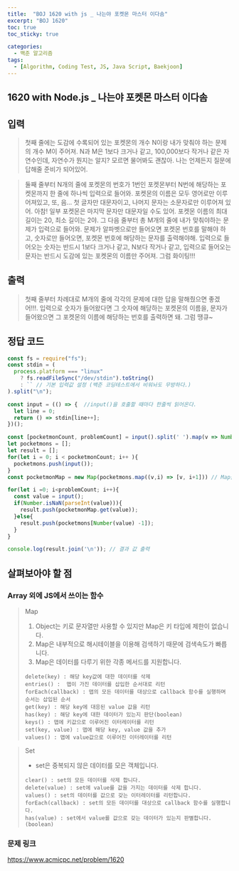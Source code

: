 ```yaml
---
title:  "BOJ 1620 with js _ 나는야 포켓몬 마스터 이다솜"
excerpt: "BOJ 1620"
toc: true
toc_sticky: true

categories:
  - 백준 알고리즘
tags:
  - [Algorithm, Coding Test, JS, Java Script, Baekjoon]
---  
```


## 1620 with Node.js _ 나는야 포켓몬 마스터 이다솜 ##

## 입력 ## 
>첫째 줄에는 도감에 수록되어 있는 포켓몬의 개수 N이랑 내가 맞춰야 하는 문제의 개수 M이 주어져. N과 M은 1보다 크거나 같고, 100,000보다 작거나 같은 자연수인데, 자연수가 뭔지는 알지? 모르면 물어봐도 괜찮아. 나는 언제든지 질문에 답해줄 준비가 되어있어.

>둘째 줄부터 N개의 줄에 포켓몬의 번호가 1번인 포켓몬부터 N번에 해당하는 포켓몬까지 한 줄에 하나씩 입력으로 들어와. 포켓몬의 이름은 모두 영어로만 이루어져있고, 또, 음... 첫 글자만 대문자이고, 나머지 문자는 소문자로만 이루어져 있어. 아참! 일부 포켓몬은 마지막 문자만 대문자일 수도 있어. 포켓몬 이름의 최대 길이는 20, 최소 길이는 2야. 그 다음 줄부터 총 M개의 줄에 내가 맞춰야하는 문제가 입력으로 들어와. 문제가 알파벳으로만 들어오면 포켓몬 번호를 말해야 하고, 숫자로만 들어오면, 포켓몬 번호에 해당하는 문자를 출력해야해. 입력으로 들어오는 숫자는 반드시 1보다 크거나 같고, N보다 작거나 같고, 입력으로 들어오는 문자는 반드시 도감에 있는 포켓몬의 이름만 주어져. 그럼 화이팅!!!
## 출력 ##
> 첫째 줄부터 차례대로 M개의 줄에 각각의 문제에 대한 답을 말해줬으면 좋겠어!!!. 입력으로 숫자가 들어왔다면 그 숫자에 해당하는 포켓몬의 이름을, 문자가 들어왔으면 그 포켓몬의 이름에 해당하는 번호를 출력하면 돼. 그럼 땡큐~

## 정답 코드 ##
```js
const fs = require("fs");
const stdin = (
  process.platform === "linux"
    ? fs.readFileSync("/dev/stdin").toString()
    : `` // 기본 입력값 설정 (백준 코딩테스트에서 비워놔도 무방하다.)
).split("\n");

const input = (() => {  //input()을 호출할 때마다 한줄씩 읽어온다.
  let line = 0;
  return () => stdin[line++];
})();

const [pocketmonCount, problemCount] = input().split(' ').map(v => Number(v));
let pocketmons = [];
let result = [];
for(let i = 0; i < pocketmonCount; i++ ){
  pocketmons.push(input());
}
const pocketmonMap = new Map(pocketmons.map((v,i) => [v, i+1])) // Map을 사용하지 않고 indexOf로 찾으면 시간 초과가 발생합니다.

for(let i =0; i<problemCount; i++){
  const value = input();
  if(Number.isNaN(parseInt(value))){
    result.push(pocketmonMap.get(value));
  }else{
    result.push(pocketmons[Number(value) -1]);
  }
}

console.log(result.join('\n')); // 결과 값 출력
```
## 살펴보아야 할 점 ##
### Array 외에 JS에서 쓰이는 함수 ### 
>Map
> 1. Object는 키로 문자열만 사용할 수 있지만 Map은 키 타입에 제한이 없습니다.
> 2. Map은 내부적으로 해시테이블을 이용해 검색하기 때문에 검색속도가 빠릅니다.
> 3. Map은 데이터를 다루기 위한 각종 메서드를 지원합니다.
> ```clear() : 모든 데이터를 삭제
> delete(key) : 해당 key값에 대한 데이터를 삭제
> entries() :  맵이 가진 데이터를 삽입한 순서대로 리턴
> forEach(callback) : 맵의 모든 데이터를 대상으로 callback 함수를 실행하며 순서는 삽입된 순서
> get(key) : 해당 key에 대응된 value 값을 리턴
> has(key) : 해당 key에 대한 데이터가 있는지 판단(boolean)
> keys() : 맵에 키값으로 이루어진 이터레이터를 리턴
> set(key, value) : 맵에 해당 key, value 값을 추가
> values() : 맵에 value값으로 이루어진 이터레이터를 리턴
> ```


> Set
> - set은 중복되지 않은 데이터를 모은 객체입니다.
> ``` add(value) : set에 value를 추가합니다.
> clear() : set의 모든 데이터를 삭제 합니다.
> delete(value) : set에 value를 값을 가지는 데이터를 삭제 합니다.
> values() : set의 데이터를 값으로 갖는 이터레이터를 리턴합니다.
> forEach(callback) : set의 모든 데이터를 대상으로 callback 함수를 실행합니다.
> has(value) : set에서 value를 값으로 갖는 데이터가 있는지 판별합니다.(boolean)
> ```


### 문제 링크 ### 
<a href="https://www.acmicpc.net/problem/1620" target="_blank">https://www.acmicpc.net/problem/1620 </a>